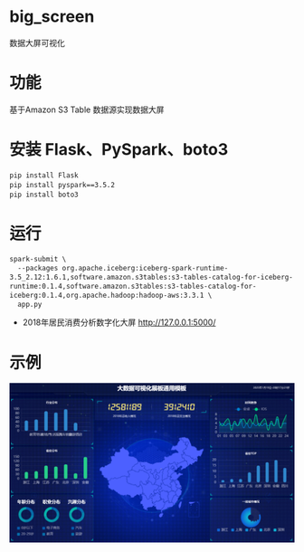 # big_screen
数据大屏可视化

# 功能

基于Amazon S3 Table 数据源实现数据大屏

# 安装 Flask、PySpark、boto3

```bash
pip install Flask
pip install pyspark==3.5.2
pip install boto3
```

# 运行

```
spark-submit \
  --packages org.apache.iceberg:iceberg-spark-runtime-3.5_2.12:1.6.1,software.amazon.s3tables:s3-tables-catalog-for-iceberg-runtime:0.1.4,software.amazon.s3tables:s3-tables-catalog-for-iceberg:0.1.4,org.apache.hadoop:hadoop-aws:3.3.1 \
  app.py
```

* 2018年居民消费分析数字化大屏 http://127.0.0.1:5000/        

# 示例

![alt text](image.png)

